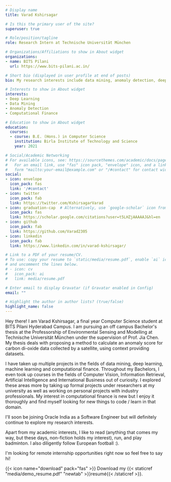 ```yaml
---
# Display name
title: Varad Kshirsagar

# Is this the primary user of the site?
superuser: true

# Role/position/tagline
role: Research Intern at Technische Universität München

# Organizations/Affiliations to show in About widget
organizations:
- name: BITS Pilani
  url: https://www.bits-pilani.ac.in/

# Short bio (displayed in user profile at end of posts)
bio: My research interests include data mining, anomaly detection, deep learning and computational finance.

# Interests to show in About widget
interests:
- Deep Learning
- Data Mining
- Anomaly Detection
- Computational Finance

# Education to show in About widget
education:
  courses:
  - course: B.E. (Hons.) in Computer Science
    institution: Birla Institute of Technology and Science
    year: 2021

# Social/Academic Networking
# For available icons, see: https://sourcethemes.com/academic/docs/page-builder/#icons
#   For an email link, use "fas" icon pack, "envelope" icon, and a link in the
#   form "mailto:your-email@example.com" or "/#contact" for contact widget.
social:
- icon: envelope
  icon_pack: fas
  link: '/#contact'
- icon: twitter
  icon_pack: fab
  link: https://twitter.com/KshirsagarVarad
- icon: graduation-cap  # Alternatively, use `google-scholar` icon from `ai` icon pack
  icon_pack: fas
  link: https://scholar.google.com/citations?user=t5LHZjAAAAAJ&hl=en
- icon: github
  icon_pack: fab
  link: https://github.com/Varad2305
- icon: linkedin
  icon_pack: fab
  link: https://www.linkedin.com/in/varad-kshirsagar/

# Link to a PDF of your resume/CV.
# To use: copy your resume to `static/media/resume.pdf`, enable `ai` icons in `params.toml`, 
# and uncomment the lines below.
# - icon: cv
#   icon_pack: ai
#   link: media/resume.pdf

# Enter email to display Gravatar (if Gravatar enabled in Config)
email: ""

# Highlight the author in author lists? (true/false)
highlight_name: false
---
```


Hey there! I am Varad Kshirsagar, a final year Computer Science student at BITS Pilani Hyderabad Campus. I am pursuing an off campus Bachelor's thesis at the Professorship of Environmental Sensing and Modelling at Technische Universität München under the supervision of Prof. Jia Chen. My thesis deals with proposing a method to calculate an anomaly score for carbon di-oxide data collected by a satellite, using context providing datasets.

I have taken up multiple projects in the fields of data mining, deep learning, machine learning and computational finance. Throughout my Bachelors, I even took up courses in the fields of Computer Vision, Information Retrieval, Artificial Intelligence and International Business out of curiosity. I explored these areas more by taking up formal projects under researchers at my university as well as working on personal projects with industry professionals. My interest in computational finance is new but I enjoy it thoroughly and find myself looking for new things to code / learn in that domain.

I'll soon be joining Oracle India as a Software Engineer but will definitely continue to explore my research interests.

Apart from my academic interests, I like to read (anything that comes my way, but these days, non-fiction holds my interest), run, and play badminton. I also diligently follow European football :).

I'm looking for remote internship opportunities right now so feel free to say hi!


{{< icon name="download" pack="fas" >}} Download my {{< staticref "media/demo_resume.pdf" "newtab" >}}resumé{{< /staticref >}}.

